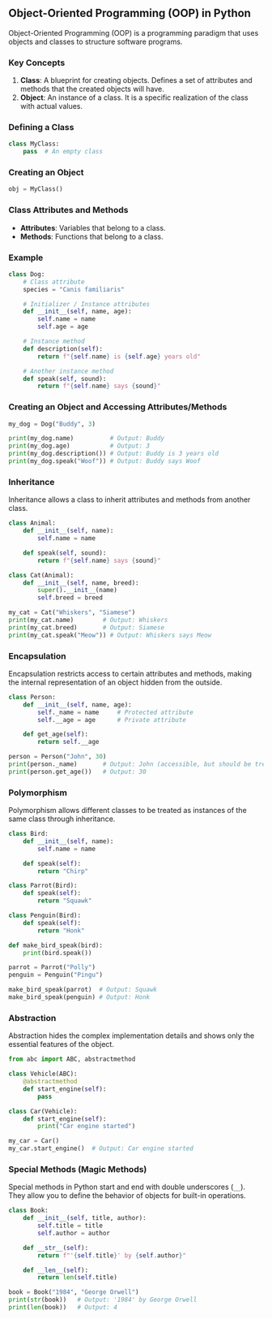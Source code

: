 ## Object-Oriented Programming (OOP) in Python

Object-Oriented Programming (OOP) is a programming paradigm that uses objects and classes to structure software programs.

### Key Concepts

1. **Class**: A blueprint for creating objects. Defines a set of attributes and methods that the created objects will have.
2. **Object**: An instance of a class. It is a specific realization of the class with actual values.

### Defining a Class
```python
class MyClass:
    pass  # An empty class
```

### Creating an Object
```python
obj = MyClass()
```

### Class Attributes and Methods
- **Attributes**: Variables that belong to a class.
- **Methods**: Functions that belong to a class.

### Example
```python
class Dog:
    # Class attribute
    species = "Canis familiaris"

    # Initializer / Instance attributes
    def __init__(self, name, age):
        self.name = name
        self.age = age

    # Instance method
    def description(self):
        return f"{self.name} is {self.age} years old"

    # Another instance method
    def speak(self, sound):
        return f"{self.name} says {sound}"
```

### Creating an Object and Accessing Attributes/Methods
```python
my_dog = Dog("Buddy", 3)

print(my_dog.name)          # Output: Buddy
print(my_dog.age)           # Output: 3
print(my_dog.description()) # Output: Buddy is 3 years old
print(my_dog.speak("Woof")) # Output: Buddy says Woof
```

### Inheritance
Inheritance allows a class to inherit attributes and methods from another class.

```python
class Animal:
    def __init__(self, name):
        self.name = name

    def speak(self, sound):
        return f"{self.name} says {sound}"

class Cat(Animal):
    def __init__(self, name, breed):
        super().__init__(name)
        self.breed = breed

my_cat = Cat("Whiskers", "Siamese")
print(my_cat.name)        # Output: Whiskers
print(my_cat.breed)       # Output: Siamese
print(my_cat.speak("Meow")) # Output: Whiskers says Meow
```

### Encapsulation
Encapsulation restricts access to certain attributes and methods, making the internal representation of an object hidden from the outside.

```python
class Person:
    def __init__(self, name, age):
        self._name = name     # Protected attribute
        self.__age = age      # Private attribute

    def get_age(self):
        return self.__age

person = Person("John", 30)
print(person._name)       # Output: John (accessible, but should be treated as protected)
print(person.get_age())   # Output: 30
```

### Polymorphism
Polymorphism allows different classes to be treated as instances of the same class through inheritance.

```python
class Bird:
    def __init__(self, name):
        self.name = name

    def speak(self):
        return "Chirp"

class Parrot(Bird):
    def speak(self):
        return "Squawk"

class Penguin(Bird):
    def speak(self):
        return "Honk"

def make_bird_speak(bird):
    print(bird.speak())

parrot = Parrot("Polly")
penguin = Penguin("Pingu")

make_bird_speak(parrot)  # Output: Squawk
make_bird_speak(penguin) # Output: Honk
```

### Abstraction
Abstraction hides the complex implementation details and shows only the essential features of the object.

```python
from abc import ABC, abstractmethod

class Vehicle(ABC):
    @abstractmethod
    def start_engine(self):
        pass

class Car(Vehicle):
    def start_engine(self):
        print("Car engine started")

my_car = Car()
my_car.start_engine()  # Output: Car engine started
```

### Special Methods (Magic Methods)
Special methods in Python start and end with double underscores (`__`). They allow you to define the behavior of objects for built-in operations.

```python
class Book:
    def __init__(self, title, author):
        self.title = title
        self.author = author

    def __str__(self):
        return f"'{self.title}' by {self.author}"

    def __len__(self):
        return len(self.title)

book = Book("1984", "George Orwell")
print(str(book))   # Output: '1984' by George Orwell
print(len(book))   # Output: 4
```

 